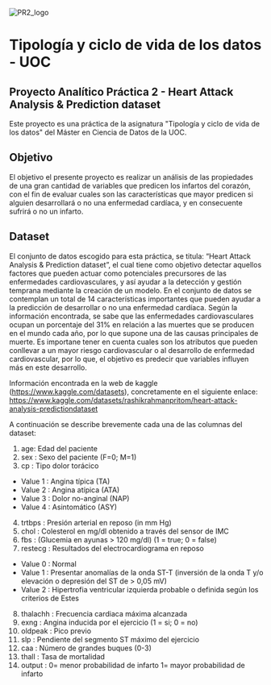 ![PR2_logo](https://github.com/LuciaBlancV/Tipologia_PR2/assets/148953141/ab2348c8-a18e-47ef-81d1-6feca4de663d)

# Tipología y ciclo de vida de los datos - UOC
## Proyecto Analítico Práctica 2 - Heart Attack Analysis & Prediction dataset

Este proyecto es una práctica de la asignatura "Tipología y ciclo de vida de los datos" del Máster en Ciencia de Datos de la UOC.

## Objetivo
El objetivo el presente proyecto es realizar un análisis de las propiedades de una gran cantidad de variables que predicen los infartos del corazón, con el fin de evaluar cuales son las características que mayor predicen si alguien desarrollará o no una enfermedad cardíaca, y en consecuente sufrirá o no un infarto. 

## Dataset

El conjunto de datos escogido para esta práctica, se titula: “Heart Attack Analysis & Prediction dataset”, el cual tiene como objetivo detectar aquellos factores que pueden actuar como potenciales precursores de las enfermedades cardiovasculares, y así ayudar a la detección y gestión temprana mediante la creación de un modelo. En el conjunto de datos se contemplan un total de 14 características importantes que pueden ayudar a la predicción de desarrollar o no una enfermedad cardíaca. Según la información encontrada, se sabe que las enfermedades cardiovasculares ocupan un porcentaje del 31% en relación a las muertes que se producen en el mundo cada año, por lo que supone una de las causas principales de muerte. Es importane tener en cuenta cuales son los atributos que pueden conllevar a un mayor riesgo cardiovascular o al desarrollo de enfermedad cardiovascular, por lo que, el objetivo es predecir que variables influyen más en este desarrollo.

Información encontrada en la web de kaggle (https://www.kaggle.com/datasets),
concretamente en el siguiente enlace: https://www.kaggle.com/datasets/rashikrahmanpritom/heart-attack-analysis-predictiondataset

A continuación se describe brevemente cada una de las columnas del dataset: 

1. age: Edad del paciente
2. sex : Sexo del paciente (F=0; M=1)
3. cp : Tipo dolor torácico
 - Value 1 : Angina típica (TA)
 - Value 2 : Angina atípica (ATA)
 - Value 3 : Dolor no-anginal (NAP)
 - Value 4 : Asintomático (ASY)
4. trtbps : Presión arterial en reposo (in mm Hg)
5. chol : Colesterol en mg/dl obtenido a través del sensor de IMC
6. fbs : (Glucemia en ayunas > 120 mg/dl) (1 = true; 0 = false)
7. restecg : Resultados del electrocardiograma en reposo
 - Value 0 : Normal
 - Value 1 : Presentar anomalías de la onda ST-T (inversión de la onda T y/o elevación o depresión del ST de > 0,05 mV)
 - Value 2 : Hipertrofia ventricular izquierda probable o definida según los criterios de Estes
8. thalachh : Frecuencia cardiaca máxima alcanzada
9. exng : Angina inducida por el ejercicio (1 = si; 0 = no)
10. oldpeak : Pico previo
11. slp : Pendiente del segmento ST máximo del ejercicio
12. caa : Número de grandes buques (0-3)
13. thall : Tasa de mortalidad
14. output : 0= menor probabilidad de infarto 1= mayor probabilidad de infarto

